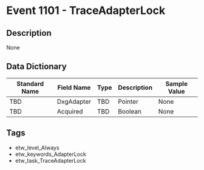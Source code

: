 # Event 1101 - TraceAdapterLock

## Description
None

## Data Dictionary
|Standard Name|Field Name|Type|Description|Sample Value|
|---|---|---|---|---|
|TBD|DxgAdapter|TBD|Pointer|None|None|
|TBD|Acquired|TBD|Boolean|None|None|

## Tags
* etw_level_Always
* etw_keywords_AdapterLock
* etw_task_TraceAdapterLock